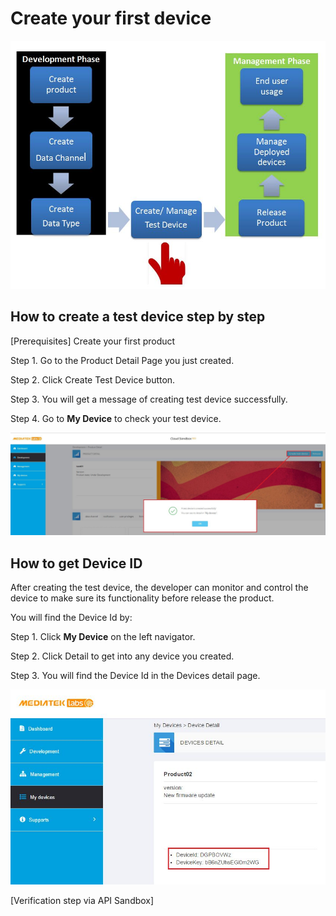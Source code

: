 # Create your first device

![](https://raw.githubusercontent.com/Mediatek-Cloud/MCS/master/graphics/CreateTestDevice.JPG)

## How to create a test device step by step

[Prerequisites] Create your first product

Step 1. Go to the Product Detail Page you just created.

Step 2. Click Create Test Device button.

Step 3. You will get a message of creating test device successfully.

Step 4. Go to **My Device** to check your test device.

![](https://raw.githubusercontent.com/Mediatek-Cloud/MCS/master/graphics/TestDevice.JPG)



## How to get Device ID



After creating the test device, the developer can monitor and control the device to make sure its functionality before release the product.

You will find the Device Id by:

Step 1. Click **My Device** on the left navigator.

Step 2. Click Detail to get into any device you created.

Step 3. You will find the Device Id in the Devices detail page.


![](https://raw.githubusercontent.com/Mediatek-Cloud/MCS/master/graphics/DeviceId.JPG)



[Verification step via API Sandbox]



